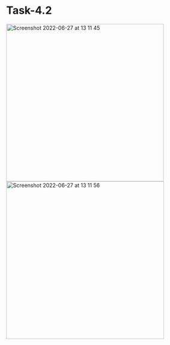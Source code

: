 # Task-4.2
<img width="419" alt="Screenshot 2022-06-27 at 13 11 45" src="https://user-images.githubusercontent.com/62994823/175918223-6b6301f5-57e7-4a73-b29e-0c55034a6c0b.png">
<img width="420" alt="Screenshot 2022-06-27 at 13 11 56" src="https://user-images.githubusercontent.com/62994823/175918252-176e5828-6851-4dc1-ac90-816e2a32c62e.png">
